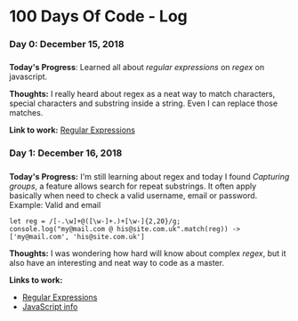 # 100 Days Of Code - Log

### Day 0: December 15, 2018
##### 

**Today's Progress**: Learned all about *regular expressions* on *regex* on javascript.

**Thoughts:** I really heard about regex as a neat way to match characters, special characters and substring inside a string. Even I can replace those matches.

**Link to work:** [Regular Expressions](https://developer.mozilla.org/en-US/docs/Web/JavaScript/Guide/Regular_Expressions)

### Day 1: December 16, 2018
#####

**Today's Progress:** I'm still learning about regex and today I found *Capturing groups*, a feature allows search for repeat substrings.
It often apply basically when need to check a valid username, email or password.
Example: Valid and email
```
let reg = /[-.\w]+@([\w-]+.)+[\w-]{2,20}/g;
console.log("my@mail.com @ his@site.com.uk".match(reg)) -> ['my@mail.com', 'his@site.com.uk']
```

**Thoughts:** I was wondering how hard will know about complex *regex*, but it also have an interesting and neat way to code as a master.

**Links to work:** 
* [Regular Expressions](https://developer.mozilla.org/en-US/docs/Web/JavaScript/Guide/Regular_Expressions)
* [JavaScript info](https://javascript.info/regular-expressions)
